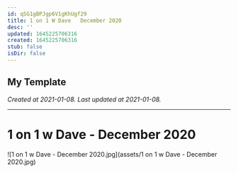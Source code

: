 ```yaml
---
id: qSG1gBPJgp6V1gKhUgf29
title: 1 on 1 W Dave   December 2020
desc: ''
updated: 1645225706316
created: 1645225706316
stub: false
isDir: false
---
```

My Template
---

_Created at 2021-01-08._
_Last updated at 2021-01-08._




---

# 1 on 1 w Dave - December 2020


![1 on 1 w Dave - December 2020.jpg](assets/1 on 1 w Dave - December 2020.jpg)

